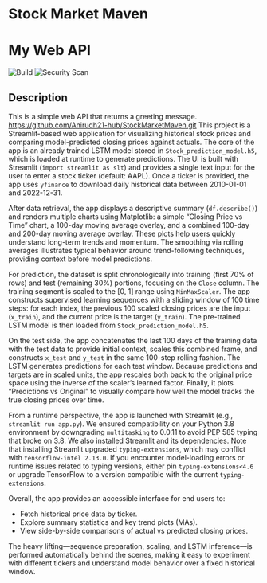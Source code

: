 # Stock Market Maven
# My Web API

![Build](https://github.com/Anirudh21-hub/StockMarketMaven/actions/workflows/ci.yml/badge.svg)
![Security Scan](https://github.com/Anirudh21-hub/StockMarketMaven/actions/workflows/ci.yml/badge.svg)

## Description
This is a simple web API that returns a greeting message.
https://github.com/Anirudh21-hub/StockMarketMaven.git
This project is a Streamlit-based web application for visualizing historical stock prices and comparing model-predicted closing prices against actuals. The core of the app is an already trained LSTM model stored in `Stock_prediction_model.h5`, which is loaded at runtime to generate predictions. The UI is built with Streamlit (`import streamlit as slt`) and provides a single text input for the user to enter a stock ticker (default: AAPL). Once a ticker is provided, the app uses `yfinance` to download daily historical data between 2010-01-01 and 2022-12-31.

After data retrieval, the app displays a descriptive summary (`df.describe()`) and renders multiple charts using Matplotlib: a simple “Closing Price vs Time” chart, a 100-day moving average overlay, and a combined 100-day and 200-day moving average overlay. These plots help users quickly understand long-term trends and momentum. The smoothing via rolling averages illustrates typical behavior around trend-following techniques, providing context before model predictions.

For prediction, the dataset is split chronologically into training (first 70% of rows) and test (remaining 30%) portions, focusing on the `Close` column. The training segment is scaled to the [0, 1] range using `MinMaxScaler`. The app constructs supervised learning sequences with a sliding window of 100 time steps: for each index, the previous 100 scaled closing prices are the input (`x_train`), and the current price is the target (`y_train`). The pre-trained LSTM model is then loaded from `Stock_prediction_model.h5`.

On the test side, the app concatenates the last 100 days of the training data with the test data to provide initial context, scales this combined frame, and constructs `x_test` and `y_test` in the same 100-step rolling fashion. The LSTM generates predictions for each test window. Because predictions and targets are in scaled units, the app rescales both back to the original price space using the inverse of the scaler’s learned factor. Finally, it plots “Predictions vs Original” to visually compare how well the model tracks the true closing prices over time.

From a runtime perspective, the app is launched with Streamlit (e.g., `streamlit run app.py`). We ensured compatibility on your Python 3.8 environment by downgrading `multitasking` to 0.0.11 to avoid PEP 585 typing that broke on 3.8. We also installed Streamlit and its dependencies. Note that installing Streamlit upgraded `typing-extensions`, which may conflict with `tensorflow-intel 2.13.0`. If you encounter model-loading errors or runtime issues related to typing versions, either pin `typing-extensions<4.6` or upgrade TensorFlow to a version compatible with the current `typing-extensions`.

Overall, the app provides an accessible interface for end users to:
- Fetch historical price data by ticker.
- Explore summary statistics and key trend plots (MAs).
- View side-by-side comparisons of actual vs predicted closing prices.

The heavy lifting—sequence preparation, scaling, and LSTM inference—is performed automatically behind the scenes, making it easy to experiment with different tickers and understand model behavior over a fixed historical window.
